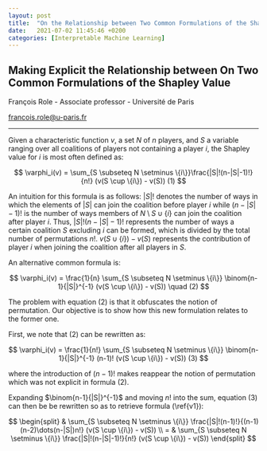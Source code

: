 ```yaml
---
layout: post
title:  "On the Relationship between Two Common Formulations of the Shapley Value"
date:   2021-07-02 11:45:46 +0200
categories: [Interpretable Machine Learning]
---
```

## Making Explicit the Relationship between On Two Common Formulations of the Shapley Value

François Role - Associate professor - Université de Paris

<francois.role@u-paris.fr>


---


Given a characteristic function $v$, a set $N$ of $n$ players, and $S$ a variable ranging over all coalitions of players not containing a player $i$, the Shapley value for $i$ is most often defined as:

$$
\varphi_i(v) = \sum_{S \subseteq N \setminus \{i\}}\frac{|S|!(n-|S|-1)!}{n!} (v(S \cup \{i\}) - v(S)) (1)
$$

An intuition for this formula is as follows:  $|S|!$ denotes the number of ways in which the elements of $|S|$ can join the coalition before player $i$ while $(n-|S|-1)!$ is the number of ways members of $N \setminus S \cup \{i\}$ can join the coalition after player $i$. Thus, $|S|!(n-|S|-1)!$ represents the number of ways a certain coalition $S$ excluding $i$ can be formed, which is divided by the total number of permutations $n!$. $v(S \cup \{i\}) - v(S)$ represents the contribution of player $i$ when joining the coalition after all players in $S$.

An alternative common formula is:


$$
\varphi_i(v) = \frac{1}{n} \sum_{S \subseteq N \setminus \{i\}} \binom{n-1}{|S|}^{-1}  (v(S \cup \{i\}) - v(S)) \quad (2)
$$

The problem with equation (2) is that it obfuscates the notion of permutation. Our objective is to show how this new formulation relates to the former one.

First, we note that (2) can be rewritten as:

$$
\varphi_i(v) = \frac{1}{n!} \sum_{S \subseteq N \setminus \{i\}} \binom{n-1}{|S|}^{-1} (n-1)! (v(S \cup \{i\}) - v(S)) (3) 
$$

where the introduction of $(n-1)!$ makes reappear the notion of permutation which was not explicit in formula (2).


Expanding $\binom{n-1}{|S|}^{-1}$ and moving $n!$ into the sum, equation (3) can then be be rewritten so as to retrieve formula (\ref{v1}):


$$
\begin{split}
&  \sum_{S \subseteq N \setminus \{i\}} \frac{|S|!(n-1)!}{(n-1)(n-2)\dots(n-|S|)n!} (v(S \cup \{i\}) - v(S)) \\
 = & \sum_{S \subseteq N \setminus \{i\}} \frac{|S|!(n-|S|-1)!}{n!} (v(S \cup \{i\}) - v(S))
\end{split}
$$




